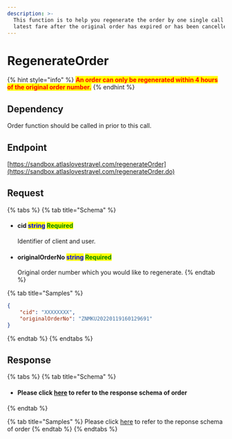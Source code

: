 ```yaml
---
description: >-
  This function is to help you regenerate the order by one single call with the
  latest fare after the original order has expired or has been cancelled.
---
```


# RegenerateOrder

{% hint style="info" %}
<mark style="color:red;">**An order can only be regenerated within 4 hours of the original order number.**</mark>
{% endhint %}

## Dependency

Order function should be called in prior to this call.

## Endpoint

[https://sandbox.atlaslovestravel.com/regenerateOrder](https://sandbox.atlaslovestravel.com/regenerateOrder.do)

## Request

{% tabs %}
{% tab title="Schema" %}
*   #### cid                                  <mark style="color:blue;">string</mark>                                                                                                 <mark style="color:green;">Required</mark>

    Identifier of client and user.
*   #### originalOrderNo                       <mark style="color:blue;">string</mark>                                                                                 <mark style="color:green;">Required</mark>

    Original order number which you would like to regenerate.&#x20;
{% endtab %}

{% tab title="Samples" %}
```json
{
    "cid": "XXXXXXXX",
    "originalOrderNo": "ZNMKU20220119160129691"
}             
```
{% endtab %}
{% endtabs %}

## Response

{% tabs %}
{% tab title="Schema" %}
* #### Please click [here](order.md#response) to refer to the response schema of order
{% endtab %}

{% tab title="Samples" %}
Please click [here](order.md#response) to refer to the reponse schema of order
{% endtab %}
{% endtabs %}
